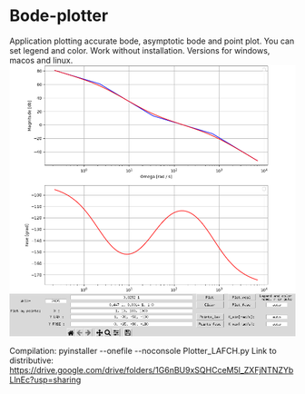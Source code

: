 # Bode-plotter
Application plotting accurate bode, asymptotic bode and point plot.
You can set legend and color.
Work without installation.
Versions for windows, macos and linux.
![img.png](img_1.png)

Compilation: pyinstaller --onefile --noconsole Plotter_LAFCH.py
Link to distributive: https://drive.google.com/drive/folders/1G6nBU9xSQHCceM5l_ZXFjNTNZYbLlnEc?usp=sharing
